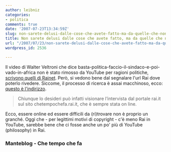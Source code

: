 ```yaml
---
author: leibniz
categories:
- politica
comments: true
date: '2007-07-23T13:34:59Z'
slug: non-sarete-delusi-dalle-cose-che-avete-fatto-ma-da-quelle-che-non-avrete-fatto
title: Non sarete delusi dalle cose che avete fatto, ma da quelle che non avrete fatto
url: "/2007/07/23/non-sarete-delusi-dalle-cose-che-avete-fatto-ma-da-quelle-che-non-avrete-fatto/"
wordpress_id: 2536

---
```

Il video di Walter Veltroni che dice basta-politica-faccio-il-sindaco-e-poi-vado-in-africa non è stato rimosso da YouTube per ragioni politiche, [scrivono quelli di Rainet](https://www.mantellini.it/2007_07_01_archivio.htm#3158836530179246762). Però, si vedono bene dal segnalare l'url Rai dove poterlo rivedere. Siccome, il processo di ricerca è assai macchinoso, ecco: [questo è l'indirizzo](https://www.chetempochefa.rai.it/TE_videoteca/0,10916,,00.html?nome=veltroni&anno=2006&mese=10&x=34&y=4&tipo=vt).


> Chiunque lo desideri può infatti visionare l’intervista dal portale rai.it sul sito chetempochefa.rai.it, che è sempre stata on line.


Ecco, essere online ed essere difficili da (ri)trovare non è proprio un granché. Oggi che - per legittimi motivi di copyright - c'è meno Rai in YouTube, sarebbe bene che ci fosse anche un po' più di YouTube (philosophy) in Rai.


### Manteblog - Che tempo che fa
